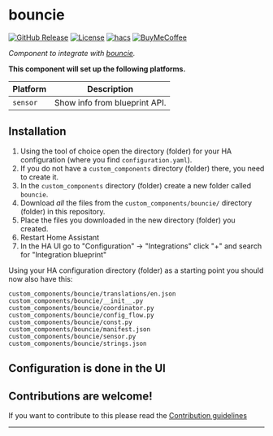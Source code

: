 # bouncie

[![GitHub Release][releases-shield]][releases]
[![License][license-shield]](LICENSE)
[![hacs][hacsbadge]][hacs]
[![BuyMeCoffee][buymecoffeebadge]][buymecoffee]

_Component to integrate with [bouncie][bouncie]._

**This component will set up the following platforms.**

Platform | Description
-- | --
`sensor` | Show info from blueprint API.

## Installation

1. Using the tool of choice open the directory (folder) for your HA configuration (where you find `configuration.yaml`).
2. If you do not have a `custom_components` directory (folder) there, you need to create it.
3. In the `custom_components` directory (folder) create a new folder called `bouncie`.
4. Download _all_ the files from the `custom_components/bouncie/` directory (folder) in this repository.
5. Place the files you downloaded in the new directory (folder) you created.
6. Restart Home Assistant
7. In the HA UI go to "Configuration" -> "Integrations" click "+" and search for "Integration blueprint"

Using your HA configuration directory (folder) as a starting point you should now also have this:

```text
custom_components/bouncie/translations/en.json
custom_components/bouncie/__init__.py
custom_components/bouncie/coordinator.py
custom_components/bouncie/config_flow.py
custom_components/bouncie/const.py
custom_components/bouncie/manifest.json
custom_components/bouncie/sensor.py
custom_components/bouncie/strings.json
```

## Configuration is done in the UI

<!---->

## Contributions are welcome!

If you want to contribute to this please read the [Contribution guidelines](CONTRIBUTING.md)

***

[bouncie]: https://github.com/mandarons/ha-bouncie
[buymecoffee]: https://www.buymeacoffee.com/mandarons
[buymecoffeebadge]: https://img.shields.io/badge/buy%20me%20a%20coffee-donate-yellow.svg?style=for-the-badge
[commits-shield]: https://img.shields.io/github/commit-activity/y/mandarons/ha-bouncie.svg?style=for-the-badge
[commits]: https://github.com/mandarons/ha-bouncie/commits/main
[hacs]: https://github.com/custom-components/hacs
[hacsbadge]: https://img.shields.io/badge/HACS-Custom-orange.svg?style=for-the-badge
[forum-shield]: https://img.shields.io/badge/community-forum-brightgreen.svg?style=for-the-badge
[forum]: https://community.home-assistant.io/
[license-shield]: https://img.shields.io/github/license/mandarons/ha-bouncie.svg?style=for-the-badge
[maintenance-shield]: https://img.shields.io/badge/maintainer-mandarons-blue.svg?style=for-the-badge
[releases-shield]: https://img.shields.io/github/release/mandarons/ha-bouncie.svg?style=for-the-badge
[releases]: https://github.com/mandarons/ha-bouncie/releases
